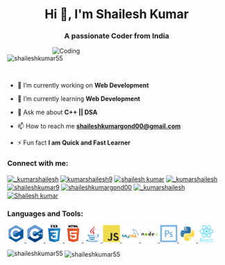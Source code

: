 <h1 align="center">Hi 👋, I'm Shailesh Kumar</h1>
<h3 align="center"><b>A passionate Coder from India</b></h3>

<img alt="Coding" align="right" width="400" src="https://camo.githubusercontent.com/a4c584bce1c41271485d28f92aaf9f581b3c88b68ca723b6edfd58b4ba988c2b/68747470733a2f2f63646e2e6472696262626c652e636f6d2f75736572732f313138373833362f73637265656e73686f74732f363533393432392f70726f6772616d65722e676966">

<p align="left"> <img src="https://komarev.com/ghpvc/?username=shaileshkumar55&label=Profile%20views&color=0e75b6&style=flat" alt="shaileshkumar55" /> </p>

<p align="left"> <a href="https://twitter.com/" target="blank"><img src="https://img.shields.io/twitter/follow/?logo=twitter&style=for-the-badge" alt="" /></a> </p>

- 🔭 I’m currently working on **Web Development**

- 🌱 I’m currently learning **Web Development**

- 💬 Ask me about **C++ || DSA**

- 📫 How to reach me **shaileshkumargond00@gmail.com**

- ⚡ Fun fact **I am Quick and Fast Learner**

<h3 align="left">Connect with me:</h3>
<p align="left">

<a href="https://twitter.com/_kumarshailesh" target="blank"><img align="center" src="https://raw.githubusercontent.com/rahuldkjain/github-profile-readme-generator/master/src/images/icons/Social/twitter.svg" alt="_kumarshailesh" height="30" width="40" /></a>
<a href="https://linkedin.com/in/kumarshailesh9" target="blank"><img align="center" src="https://raw.githubusercontent.com/rahuldkjain/github-profile-readme-generator/master/src/images/icons/Social/linked-in-alt.svg" alt="kumarshailesh9" height="30" width="40" /></a>
<a href="https://fb.com/shailesh kumar" target="blank"><img align="center" src="https://raw.githubusercontent.com/rahuldkjain/github-profile-readme-generator/master/src/images/icons/Social/facebook.svg" alt="shailesh kumar" height="30" width="40" /></a>
<a href="https://instagram.com/_kumarshailesh" target="blank"><img align="center" src="https://raw.githubusercontent.com/rahuldkjain/github-profile-readme-generator/master/src/images/icons/Social/instagram.svg" alt="_kumarshailesh" height="30" width="40" /></a>
<a href="https://www.codechef.com/users/shaileshkumar9" target="blank"><img align="center" src="https://cdn.jsdelivr.net/npm/simple-icons@3.1.0/icons/codechef.svg" alt="shaileshkumar9" height="30" width="40" /></a>
<a href="https://auth.geeksforgeeks.org/user/shaileshkumargond00" target="blank"><img align="center" src="https://raw.githubusercontent.com/rahuldkjain/github-profile-readme-generator/master/src/images/icons/Social/geeks-for-geeks.svg" alt="shaileshkumargond00" height="30" width="40" /></a>
<a href="https://www.hackerrank.com/_kumarshailesh" target="blank"><img align="center" src="https://raw.githubusercontent.com/rahuldkjain/github-profile-readme-generator/master/src/images/icons/Social/hacher-rank.svg" alt="_kumarshailesh" height="30" width="40" /></a>
<a href="https://www.youtube.com/channel/UCKuNiQPPnVoL7KrWksjq8yA" target="blank"><img align="center" src="https://raw.githubusercontent.com/rahuldkjain/github-profile-readme-generator/master/src/images/icons/Social/youtube.svg" alt="Shailesh kumar" height="30" width="40" /></a>
</p>

<h3 align="left">Languages and Tools:</h3>
<p align="left"> <a href="https://www.cprogramming.com/" target="_blank" rel="noreferrer"> <img src="https://raw.githubusercontent.com/devicons/devicon/master/icons/c/c-original.svg" alt="c" width="40" height="40"/> </a> <a href="https://www.w3schools.com/cpp/" target="_blank" rel="noreferrer"> <img src="https://raw.githubusercontent.com/devicons/devicon/master/icons/cplusplus/cplusplus-original.svg" alt="cplusplus" width="40" height="40"/> </a> <a href="https://www.w3schools.com/css/" target="_blank" rel="noreferrer"> <img src="https://raw.githubusercontent.com/devicons/devicon/master/icons/css3/css3-original-wordmark.svg" alt="css3" width="40" height="40"/> </a> <a href="https://www.w3.org/html/" target="_blank" rel="noreferrer"> <img src="https://raw.githubusercontent.com/devicons/devicon/master/icons/html5/html5-original-wordmark.svg" alt="html5" width="40" height="40"/> </a> <a href="https://www.java.com" target="_blank" rel="noreferrer"> <img src="https://raw.githubusercontent.com/devicons/devicon/master/icons/java/java-original.svg" alt="java" width="40" height="40"/> </a> <a href="https://developer.mozilla.org/en-US/docs/Web/JavaScript" target="_blank" rel="noreferrer"> <img src="https://raw.githubusercontent.com/devicons/devicon/master/icons/javascript/javascript-original.svg" alt="javascript" width="40" height="40"/> </a> <a href="https://www.mysql.com/" target="_blank" rel="noreferrer"> <img src="https://raw.githubusercontent.com/devicons/devicon/master/icons/mysql/mysql-original-wordmark.svg" alt="mysql" width="40" height="40"/> </a> <a href="https://nodejs.org" target="_blank" rel="noreferrer"> <img src="https://raw.githubusercontent.com/devicons/devicon/master/icons/nodejs/nodejs-original-wordmark.svg" alt="nodejs" width="40" height="40"/> </a> <a href="https://www.photoshop.com/en" target="_blank" rel="noreferrer"> <img src="https://raw.githubusercontent.com/devicons/devicon/master/icons/photoshop/photoshop-line.svg" alt="photoshop" width="40" height="40"/> </a> <a href="https://www.python.org" target="_blank" rel="noreferrer"> <img src="https://raw.githubusercontent.com/devicons/devicon/master/icons/python/python-original.svg" alt="python" width="40" height="40"/> </a> <a href="https://reactjs.org/" target="_blank" rel="noreferrer"> <img src="https://raw.githubusercontent.com/devicons/devicon/master/icons/react/react-original-wordmark.svg" alt="react" width="40" height="40"/> </a> </p>

<p><img align="left" src="https://github-readme-stats.vercel.app/api/top-langs?username=shaileshkumar55&show_icons=true&locale=en&layout=compact" alt="shaileshkumar55" /></p>

<p>&nbsp;<img align="center" src="https://github-readme-stats.vercel.app/api?username=shaileshkumar55&show_icons=true&locale=en" alt="shaileshkumar55" /></p>
